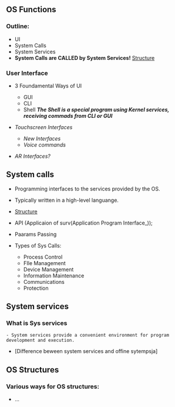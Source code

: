 ## OS Functions
### Outline:
- UI
- System Calls
- System Services
- **System Calls are CALLED by System Services!** 
[Structure](L2_p1.png)

### User Interface
- 3 Foundamental Ways of UI
	- GUI
	- CLI
	- Shell
		_**The Shell is a special program using Kernel services, receiving commads from CLI or GUI**_

 - _Touchscreen Interfaces_
	 - _New Interfaces_
	 - _Voice commands_

- _AR Interfaces?_

## System calls
- Programming interfaces to the services provided by the OS.
- Typically written in a high-level languange.

- [Structure](L2_p2.png)

- API (Applicaion of surv(Application Program Interface_));
- Paarams Passing
- Types of Sys Calls:
	- Process Control
	- FIle Management
	- Device Management
	- Information Maintenance
	- Communications
	- Protection
 
## System services
### What is Sys services
	- System services provide a convenient environment for program development and execution.
- [Difference beween system services and offine sytempsja]

## OS Structures
### Various ways for OS structures:
- ...

